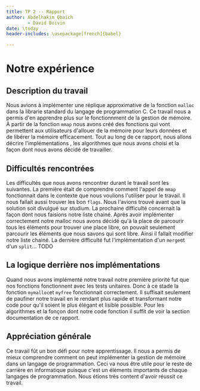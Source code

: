 ```yaml
--- 
title: TP 2 -- Rapport
author: Abdelhakim Qbaich
        - David Boivin 
date: \today
header-includes: \usepackage[french]{babel}

---
```

# Notre expérience

## Description du travail

Nous avions à implémenter une réplique approximative de la fonction
`malloc` dans la librarie standard du langage de programmation C. Ce
travail nous a permis d'en apprendre plus sur le fonctionnment de la
gestion de mémoire. À partir de la fonction `mmap` nous avons créé des
fonctions qui vont permettent aux utilisateurs d'allouer de la mémoire
pour leurs données et de libérer la mémoire efficacement. Tout au long
de ce rapport, nous allons décrire l'implémentations , les algorithmes
que nous avons choisi et la façon dont nous avons décidé de
travailler.

##  Difficultés rencontrées

Les difficultés que nous avons rencontrer durant le travail sont les
suivantes. La première était de comprendre comment l'appel de `mmap`
fonctionnait dans le contexte que nous voulions l'utiliser pour le
travail. Il nous fallait aussi trouver les bon `flags`. Nous l'avions
trouvé avant que la solution soit divulgué sur studium. La prochaine
difficulté concernait la façon dont nous faisions notre liste
chainé. Après avoir implémenter correctement notre malloc nous avons
décidé qu'à la place de parcourir tous les éléments pour trouver une
place libre, on pouvait seulement parcourir les éléments que nous
savons qui sont libre. Ainsi il fallait modifier notre liste chainé.
La dernière difficulté fut l'implémentation d'un `merge`et d'un
`split`... TODO

## La logique derrière nos implémentations

Quand nous avons implémenté notre travail notre première priorité fut
que nos fonctions fonctionnent avec les tests unitaires. Donc à ce
stade la fonction `mymalloc`et `myfree` fonctionnait correctement. Il
suffisait seulement de paufiner notre travail en le rendant plus
rapide et transformant notre code pour qu'il soient le plus élégant et
lisible possible. Pour les algorithmes et la fonçon dont notre code
fonction il suffit de voir la section documentation de ce rapport.

## Appréciation générale

Ce travail fût un bon défi pour notre apprentissage. Il nous a permis
de mieux comprendre comment on peut implémenter la gestion de mémoire
dans un langage de programmation. Ceci va nous être utile pour le
reste de carrière en informatique puisque c'est un éléments importants
de chaque langages de programmation. Nous étions très content d'avoir
réussit ce travail.








